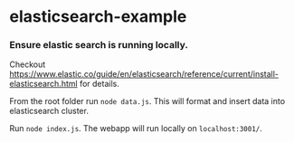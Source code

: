 # elasticsearch-example

### Ensure elastic search is running locally. 
Checkout https://www.elastic.co/guide/en/elasticsearch/reference/current/install-elasticsearch.html for details.

From the root folder run `node data.js`. This will format and insert data into elasticsearch cluster.

Run `node index.js`. The webapp will run locally on `localhost:3001/`.

